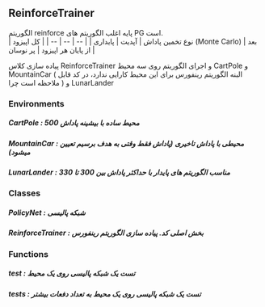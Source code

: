 ## ReinforceTrainer
الگوریتم reinforce پایه اغلب الگوریتم های PG است.  
| نوع تخمین پاداش | آپدیت | پایداری |
| -- | -- | -- |
| کل اپیزود (Monte Carlo) | بعد از پایان هر اپیزود | پر نوسان |

پیاده سازی کلاس ReinforceTrainer و اجرای الگوریتم روی سه محیط CartPole و MountainCar ( البنه الگوریتم رینفورس برای این محیط کارایی ندارد، در کد قابل ملاحظه است چرا ) و LunarLander 


### Environments 
##### CartPole : محیط ساده با بیشینه پاداش 500
##### MountainCar : محیطی با پاداش تاخیری (پاداش فقط وقتی به هدف برسیم تعیین میشود)
##### LunarLander : مناسب الگوریتم های پایدار با حداکثر پاداش بین 300 تا 330
### Classes 
##### PolicyNet : شبکه پالیسی
##### ReinforceTrainer : بخش اصلی کد. پیاده سازی الگوریتم رینفورس 

### Functions
##### test : تست یک شبکه پالیسی روی یک محیط 
##### tests : تست یک شبکه پالیسی روی یک محیط به تعداد دفعات بیشتر
